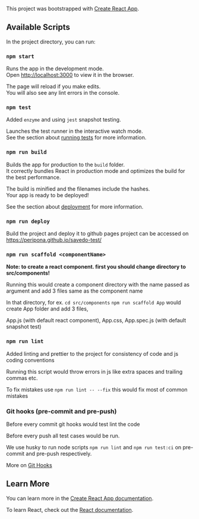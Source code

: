This project was bootstrapped with [Create React App](https://github.com/facebook/create-react-app).

## Available Scripts

In the project directory, you can run:

### `npm start`

Runs the app in the development mode.<br>
Open [http://localhost:3000](http://localhost:3000) to view it in the browser.

The page will reload if you make edits.<br>
You will also see any lint errors in the console.

### `npm test`

Added `enzyme` and using `jest` snapshot testing.

Launches the test runner in the interactive watch mode.<br>
See the section about [running tests](https://facebook.github.io/create-react-app/docs/running-tests) for more information.

### `npm run build`

Builds the app for production to the `build` folder.<br>
It correctly bundles React in production mode and optimizes the build for the best performance.

The build is minified and the filenames include the hashes.<br>
Your app is ready to be deployed!

See the section about [deployment](https://facebook.github.io/create-react-app/docs/deployment) for more information.

### `npm run deploy` 

Build the project and deploy it to github pages project can be accessed on https://peripona.github.io/savedo-test/

### `npm run scaffold <componentName>`

**Note: to create a react component. first you should change directory to src/components!**

Running this would create a component directory with the name passed as argument and add 3 files same as the component name 

In that directory, for ex. 
`cd src/components`
`npm run scaffold App`
would create App folder and add 3 files, 

App.js (with default react component), App.css, App.spec.js (with default snapshot test)   

### `npm run lint`

Added linting and prettier to the project for consistency of code and js coding conventions

Running this script would throw errors in js like extra spaces and trailing commas etc.

To fix mistakes use `npm run lint -- --fix` this would fix most of common mistakes

### Git hooks (pre-commit and pre-push)

Before every commit git hooks would test lint the code

Before every push all test cases would be run. 

We use husky to run node scripts `npm run lint` and `npm run test:ci` on pre-commit and pre-push respectively. 

More on [Git Hooks](https://githooks.com/) 

## Learn More

You can learn more in the [Create React App documentation](https://facebook.github.io/create-react-app/docs/getting-started).

To learn React, check out the [React documentation](https://reactjs.org/).

